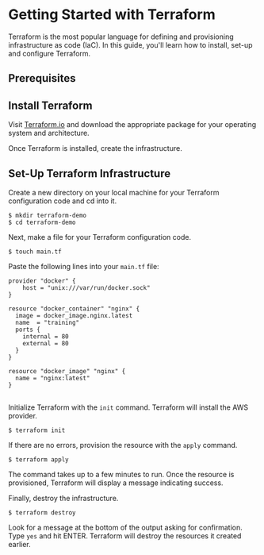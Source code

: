 # Getting Started with Terraform

Terraform is the most popular language for defining and provisioning infrastructure as code (IaC). In this guide, you'll learn how to install, set-up and configure Terraform.

## Prerequisites

## Install Terraform

Visit [Terraform.io](https://www.terraform.io/downloads.html) and download the appropriate package for your operating system and architecture.

Once Terraform is installed, create the infrastructure.

## Set-Up Terraform Infrastructure

Create a new directory on your local machine for your Terraform configuration code and cd into it.

```shell
$ mkdir terraform-demo
$ cd terraform-demo
```

Next, make a file for your Terraform configuration code.

```shell
$ touch main.tf
```

Paste the following lines into your `main.tf` file:

```hcl
provider "docker" {
    host = "unix:///var/run/docker.sock"
}

resource "docker_container" "nginx" {
  image = docker_image.nginx.latest
  name  = "training"
  ports {
    internal = 80
    external = 80
  }
}

resource "docker_image" "nginx" {
  name = "nginx:latest"
}
```

## 
Initialize Terraform with the `init` command. Terraform will install the AWS provider. 

```shell
$ terraform init
```

If there are no errors, provision the resource with the `apply` command.

```shell
$ terraform apply
```

The command takes up to a few minutes to run. Once the resource is provisioned, Terraform will display a message indicating success.

Finally, destroy the infrastructure.

```shell
$ terraform destroy
```

Look for a message at the bottom of the output asking for confirmation. Type `yes` and hit ENTER. Terraform will destroy the resources it created earlier.
